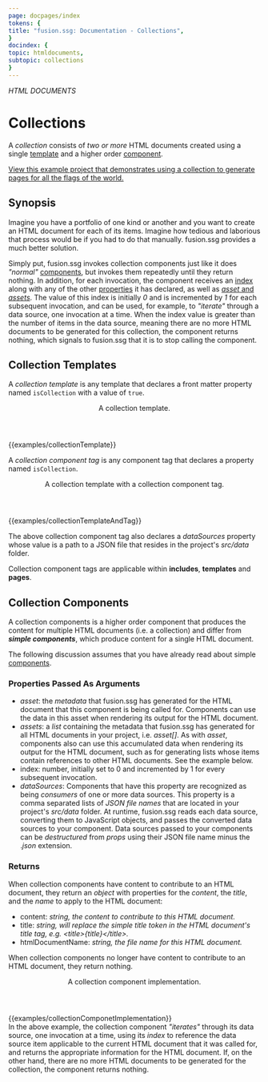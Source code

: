 ```yaml
---
page: docpages/index
tokens: {
title: "fusion.ssg: Documentation - Collections",
}
docindex: {
topic: htmldocuments,
subtopic: collections
}
---
```


<em>HTML DOCUMENTS</em>

# Collections

A <em>collection</em> consists of _two or more_ HTML documents created using a single <a href="#collection-templates">template</a> and a higher order <a href="#collection-components">component</a>.

<p class="info"><a href="https://github.com/4awpawz/fusion.ssg-flags-of-the-world-demo/tree/development">View this example project that demonstrates using a collection to generate pages for all the flags of the world.</a></p>

## Synopsis

Imagine you have a portfolio of one kind or another and you want to create an HTML document for each of its items. Imagine how tedious and laborious that process would be if you had to do that manually. fusion.ssg provides a much better solution.

Simply put, fusion.ssg invokes collection components just like it does _"normal"_ <a href="{baseURL}/docs/htmldocuments/components">components</a>, but invokes them repeatedly until they return nothing. In addition, for each invocation, the component receives an <a href="#arguments">index</a> along with any of the other <a href="{baseURL}/docs/htmldocuments/components#properties">properties</a> it has declared, as well as <a href="{baseURL}/docs/htmldocuments/components#additional-properties">_asset_ and _assets_</a>. The value of this index is initially _0_ and is incremented by _1_ for each subsequent invocation, and can be used, for example, to _"iterate"_ through a data source, one invocation at a time. When the index value is greater than the number of items in the data source, meaning there are no more HTML documents to be generated for this collection, the component returns nothing, which signals to fusion.ssg that it is to stop calling the component.

## Collection Templates

<p>A <em>collection template</em> is any template that declares a front matter property named <code>isCollection</code> with a value of <code>true</code>.</p>

<article>
<header>
<p class="example">A collection template.</p>
</header>
{{examples/collectionTemplate}}
</article>

<p>A <em>collection component tag</em> is any component tag that declares a property named <code>isCollection</code>.</p>

<article>
<header>
<p class="example">A collection template with a collection component tag.</p>
</header>
{{examples/collectionTemplateAndTag}}
<footer>
<p>The above collection component tag also declares a <em>dataSources</em> property whose value is a path to a JSON file that resides in the project's <em>src/data</em> folder.</p>
<p class="info">Collection component tags are applicable within <b>includes</b>, <b>templates</b> and <b>pages</b>.</p>
</footer>
</article>

## Collection Components

A collection components is a higher order component that produces the content for multiple HTML documents (i.e. a collection) and differ from <b>_simple components_</b>, which produce content for a single HTML document.

The following discussion assumes that you have already read about simple <a href="{baseURL}/docs/htmldocuments/components">components</a>.

### Properties Passed As Arguments

- _asset_: the <em>metadata</em> that fusion.ssg has generated for the HTML document that this component is being called for. Components can use the data in this asset when rendering its output for the HTML document.
- _assets_: a _list_ containing the metadata that fusion.ssg has generated for all HTML documents in your project, i.e. _asset[]_. As with _asset_, components also can use this accumulated data when rendering its output for the HTML document, such as for generating lists whose items contain references to other HTML documents. See the example below.
- index: number, initially set to 0 and incremented by 1 for every subsequent invocation.
- _dataSources_: Components that have this property are recognized as being _consumers_ of one or more data sources. This property is a comma separated lists of _JSON file names_ that are located in your project's _src/data_ folder. At runtime, fusion.ssg reads each data source, converting them to JavaScript objects, and passes the converted data sources to your component. Data sources passed to your components can be <em>destructured</em> from <em>props</em> using their JSON file name minus the ._json_ extension.
### Returns

When collection components have content to contribute to an HTML document, they return an _object_ with properties for the _content_, the _title_, and the _name_ to apply to the HTML document:

- content: _string, the content to contribute to this HTML document._
- title: _string, will replace the simple title token in the HTML document's title tag, e.g. &lt;title&gt;&#123;title&#125;&lt;/title&gt;._
- htmlDocumentName: _string, the file name for this HTML document._

When collection components no longer have content to contribute to an HTML document, they return nothing.

<article>
<header>
<p class="example">A collection component implementation.</p>
</header>
{{examples/collectionComponetImplementation}}
<footer>In the above example, the collection component <em>"iterates"</em> through its data source, one invocation at a time, using its <em>index</em> to reference the data source item applicable to the current HTML document that it was called for, and returns the appropriate information for the HTML document. If, on the other hand, there are no more HTML documents to be generated for the collection, the component returns nothing.</footer>
</article>
